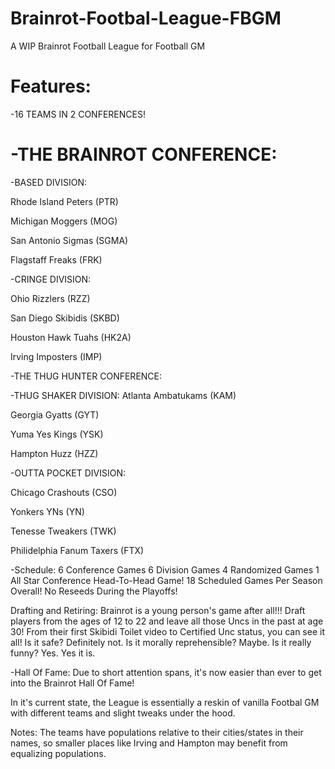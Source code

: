 # Brainrot-Footbal-League-FBGM
A WIP Brainrot Football League for Football GM

# Features:

-16 TEAMS IN 2 CONFERENCES!


# -THE BRAINROT CONFERENCE:


  -BASED DIVISION:
   
   Rhode Island Peters (PTR)
   
   Michigan Moggers (MOG)
   
   San Antonio Sigmas (SGMA)
   
   Flagstaff Freaks (FRK)
   


  -CRINGE DIVISION:
  
   Ohio Rizzlers (RZZ)
   
   San Diego Skibidis (SKBD)
   
   Houston Hawk Tuahs (HK2A)
   
   Irving Imposters (IMP)


-THE THUG HUNTER CONFERENCE:


  -THUG SHAKER DIVISION:
   Atlanta Ambatukams (KAM)
   
   Georgia Gyatts (GYT)
   
   Yuma Yes Kings (YSK)
   
   Hampton Huzz (HZZ)
   

   
  -OUTTA POCKET DIVISION:
  
   Chicago Crashouts (CSO)
   
   Yonkers YNs (YN)
   
   Tenesse Tweakers (TWK)
   
   Philidelphia Fanum Taxers (FTX)
   
-Schedule:
6 Conference Games
6 Division Games
4 Randomized Games
1 All Star Conference Head-To-Head Game!
18 Scheduled Games Per Season Overall!
No Reseeds During the Playoffs!

Drafting and Retiring:
Brainrot is a young person's game after all!!!
Draft players from the ages of 12 to 22 and leave all those Uncs in the past at age 30!
From their first Skibidi Toilet video to Certified Unc status, you can see it all!
Is it safe? Definitely not. 
Is it morally reprehensible? Maybe. 
Is it really funny? Yes. Yes it is.


-Hall Of Fame:
Due to short attention spans, it's now easier than ever to get into the Brainrot Hall Of Fame!


In it's current state, the League is essentially a reskin of vanilla Footbal GM with different teams and slight tweaks under the hood.


Notes:
The teams have populations relative to their cities/states in their names, so smaller places like Irving and Hampton may benefit from equalizing populations.
